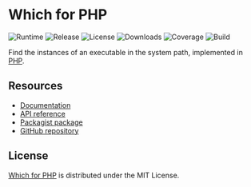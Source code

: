 # Which for PHP
![Runtime](https://img.shields.io/badge/php-%3E%3D7.2-brightgreen.svg) ![Release](https://img.shields.io/packagist/v/cedx/which.svg) ![License](https://img.shields.io/packagist/l/cedx/which.svg) ![Downloads](https://img.shields.io/packagist/dt/cedx/which.svg) ![Coverage](https://coveralls.io/repos/github/cedx/which.php/badge.svg) ![Build](https://travis-ci.com/cedx/which.php.svg)

Find the instances of an executable in the system path, implemented in [PHP](https://secure.php.net).

## Resources
- [Documentation](https://dev.belin.io/which.php)
- [API reference](https://dev.belin.io/which.php/api)
- [Packagist package](https://packagist.org/packages/cedx/which)
- [GitHub repository](https://github.com/cedx/which.php)

## License
[Which for PHP](https://dev.belin.io/which.php) is distributed under the MIT License.

